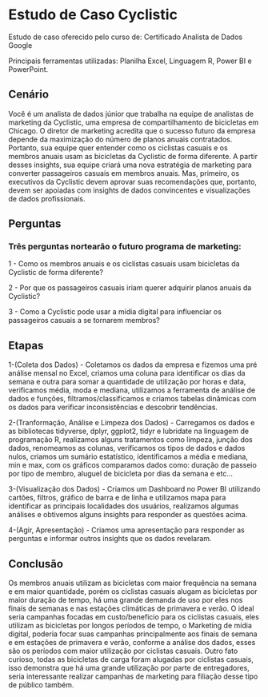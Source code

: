 # Estudo de Caso Cyclistic
Estudo de caso oferecido pelo curso de: Certificado Analista de Dados Google

Principais ferramentas utilizadas: Planilha Excel, Linguagem R, Power BI e PowerPoint.

## Cenário

Você é um analista de dados júnior que trabalha na equipe de analistas de marketing da Cyclistic, uma empresa de compartilhamento de bicicletas
em Chicago. O diretor de marketing acredita que o sucesso futuro da empresa depende da maximização do número de planos anuais contratados.
Portanto, sua equipe quer entender como os ciclistas casuais e os membros anuais usam as bicicletas da Cyclistic de forma diferente. A
partir desses insights, sua equipe criará uma nova estratégia de marketing para converter passageiros casuais em membros anuais. Mas,
primeiro, os executivos da Cyclistic devem aprovar suas recomendações que, portanto, devem ser apoiadas com insights de dados convincentes e
visualizações de dados profissionais.

## Perguntas
### Três perguntas nortearão o futuro programa de marketing:

1 - Como os membros anuais  e os ciclistas casuais usam bicicletas da Cyclistic  de forma diferente?

2 - Por que os passageiros  casuais iriam querer adquirir planos anuais da Cyclistic?

3 - Como a Cyclistic pode usar a mídia digital para influenciar os passageiros casuais a se tornarem membros?

## Etapas

1-(Coleta dos Dados) - Coletamos os dados da empresa e fizemos uma pré análise mensal no Excel, criamos uma coluna para identificar os dias da semana e outra para somar a quantidade de utilização por horas e data, verificamos média, moda e mediana,  utilizamos a ferramenta de análise de dados e funções, filtramos/classificamos e criamos tabelas dinâmicas com os dados para verificar inconsistências e descobrir tendências.

2-(Tranformação, Análise e Limpeza dos Dados) - Carregamos os dados e as bibliotecas tidyverse, dplyr, ggplot2, tidyr e lubridate na linguagem de programação R, realizamos alguns tratamentos como limpeza, junção dos dados, renomeamos as colunas, verificamos os tipos de dados e dados nulos,  criamos um sumário estatístico, identificamos a média e mediana, min e max, com  os gráficos comparamos dados como: duração de passeio por tipo de membro, aluguel de bicicleta por dias da semana e etc...

3-(Visualização dos Dados) - Criamos um Dashboard no Power BI utilizando cartões, filtros, gráfico de barra e de linha e utilizamos mapa para identificar as principais localidades dos usuários, realizamos algumas análises e obtivemos alguns insights para responder as questões acima.

4-(Agir, Apresentação) - Criamos uma apresentação para responder as perguntas e informar outros insights que os dados revelaram.

## Conclusão

Os membros anuais utilizam as bicicletas com maior frequência na semana e em maior quantidade, porém os ciclistas casuais alugam as bicicletas por maior duração de tempo, há uma grande demanda de uso por eles nos finais de semanas e nas estações climáticas de primavera e verão.
O ideal seria campanhas focadas em custo/beneficio para os ciclistas casuais, eles utilizam as bicicletas por longos períodos de tempo, o Marketing de mídia digital, poderia focar suas campanhas principalmente aos finais de semana e em estações de primavera e verão, conforme a análise dos dados, esses são os períodos com maior utilização por ciclistas casuais.
Outro fato curioso, todas as bicicletas de carga foram alugadas por ciclistas casuais, isso demonstra que há uma grande utilização por parte de entregadores, seria interessante realizar campanhas de marketing para filiação desse tipo de público também.

